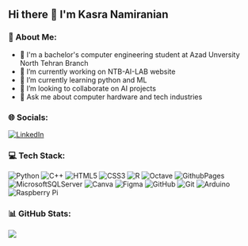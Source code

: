 ## Hi there 👋 I'm Kasra Namiranian

<!--
**KasraNamiranian/KasraNamiranian** is a ✨ _special_ ✨ repository because its `README.md` (this file) appears on your GitHub profile.

Here are some ideas to get you started:

- 📖 I'm a bachelor's computer engineering student at Azad University North Tehran Branch gggngnhgn
- 🔭 I’m currently working on NTB-AI-LAB website
- 🌱 I’m currently learning python and ML
- 👯 I’m looking to collaborate on AI projects
- 🤔 I’m looking for help with ...
- 💬 Ask me about computer hardware
- 📫 How to reach me: ...
- 😄 Pronouns: ...
- ⚡ Fun fact: ...
-->

### 💫 About Me:
- 📖 I'm a bachelor's computer engineering student at Azad Unversity North Tehran Branch
- 🔭 I’m currently working on NTB-AI-LAB website
- 🌱 I’m currently learning python and ML
- 👯 I’m looking to collaborate on AI projects
- 💬 Ask me about computer hardware and tech industries


### 🌐 Socials:
[![LinkedIn](https://img.shields.io/badge/LinkedIn-%230077B5.svg?logo=linkedin&logoColor=white)](https://linkedin.com/in/www.linkedin.com/in/kasra-namiranian) 

### 💻 Tech Stack:
![Python](https://img.shields.io/badge/python-3670A0?style=for-the-badge&logo=python&logoColor=ffdd54) ![C++](https://img.shields.io/badge/c++-%2300599C.svg?style=for-the-badge&logo=c%2B%2B&logoColor=white) ![HTML5](https://img.shields.io/badge/html5-%23E34F26.svg?style=for-the-badge&logo=html5&logoColor=white) ![CSS3](https://img.shields.io/badge/css3-%231572B6.svg?style=for-the-badge&logo=css3&logoColor=white) ![R](https://img.shields.io/badge/r-%23276DC3.svg?style=for-the-badge&logo=r&logoColor=white) ![Octave](https://img.shields.io/badge/OCTAVE-darkblue?style=for-the-badge&logo=octave&logoColor=fcd683) ![GithubPages](https://img.shields.io/badge/github%20pages-121013?style=for-the-badge&logo=github&logoColor=white) ![MicrosoftSQLServer](https://img.shields.io/badge/Microsoft%20SQL%20Server-CC2927?style=for-the-badge&logo=microsoft%20sql%20server&logoColor=white) ![Canva](https://img.shields.io/badge/Canva-%2300C4CC.svg?style=for-the-badge&logo=Canva&logoColor=white) ![Figma](https://img.shields.io/badge/figma-%23F24E1E.svg?style=for-the-badge&logo=figma&logoColor=white) ![GitHub](https://img.shields.io/badge/github-%23121011.svg?style=for-the-badge&logo=github&logoColor=white) ![Git](https://img.shields.io/badge/git-%23F05033.svg?style=for-the-badge&logo=git&logoColor=white) ![Arduino](https://img.shields.io/badge/-Arduino-00979D?style=for-the-badge&logo=Arduino&logoColor=white) ![Raspberry Pi](https://img.shields.io/badge/-RaspberryPi-C51A4A?style=for-the-badge&logo=Raspberry-Pi) 
### 📊 GitHub Stats:                                                                                                                                                                                                                                                  
<img src="https://github-readme-stats.vercel.app/api/top-langs/?username=KasraNamiranian&theme=dark&hide_border=false&include_all_commits=true&count_private=true&layout=compact">

<!-- Made with the help of GPRM ( https://gprm.itsvg.in ) -->

